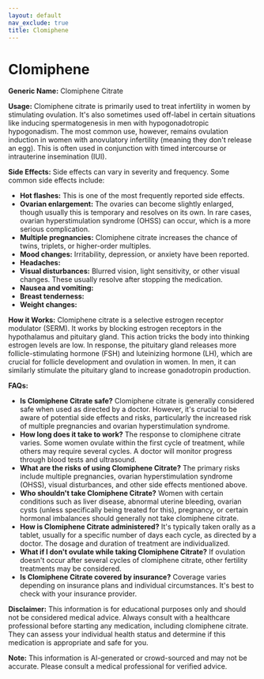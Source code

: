 ```yaml
---
layout: default
nav_exclude: true
title: Clomiphene
---
```


# Clomiphene

**Generic Name:** Clomiphene Citrate

**Usage:** Clomiphene citrate is primarily used to treat infertility in women by stimulating ovulation.  It's also sometimes used off-label in certain situations like inducing spermatogenesis in men with hypogonadotropic hypogonadism.  The most common use, however, remains ovulation induction in women with anovulatory infertility (meaning they don't release an egg).  This is often used in conjunction with timed intercourse or intrauterine insemination (IUI).

**Side Effects:**  Side effects can vary in severity and frequency.  Some common side effects include:

* **Hot flashes:** This is one of the most frequently reported side effects.
* **Ovarian enlargement:**  The ovaries can become slightly enlarged, though usually this is temporary and resolves on its own.  In rare cases, ovarian hyperstimulation syndrome (OHSS) can occur, which is a more serious complication.
* **Multiple pregnancies:** Clomiphene citrate increases the chance of twins, triplets, or higher-order multiples.
* **Mood changes:** Irritability, depression, or anxiety have been reported.
* **Headaches:**
* **Visual disturbances:** Blurred vision, light sensitivity, or other visual changes.  These usually resolve after stopping the medication.
* **Nausea and vomiting:**
* **Breast tenderness:**
* **Weight changes:**


**How it Works:** Clomiphene citrate is a selective estrogen receptor modulator (SERM).  It works by blocking estrogen receptors in the hypothalamus and pituitary gland.  This action tricks the body into thinking estrogen levels are low.  In response, the pituitary gland releases more follicle-stimulating hormone (FSH) and luteinizing hormone (LH), which are crucial for follicle development and ovulation in women.  In men, it can similarly stimulate the pituitary gland to increase gonadotropin production.

**FAQs:**

* **Is Clomiphene Citrate safe?**  Clomiphene citrate is generally considered safe when used as directed by a doctor. However, it's crucial to be aware of potential side effects and risks, particularly the increased risk of multiple pregnancies and ovarian hyperstimulation syndrome.
* **How long does it take to work?**  The response to clomiphene citrate varies.  Some women ovulate within the first cycle of treatment, while others may require several cycles.  A doctor will monitor progress through blood tests and ultrasound.
* **What are the risks of using Clomiphene Citrate?**  The primary risks include multiple pregnancies, ovarian hyperstimulation syndrome (OHSS), visual disturbances, and other side effects mentioned above.
* **Who shouldn't take Clomiphene Citrate?**  Women with certain conditions such as liver disease, abnormal uterine bleeding, ovarian cysts (unless specifically being treated for this), pregnancy, or certain hormonal imbalances should generally not take clomiphene citrate.
* **How is Clomiphene Citrate administered?** It's typically taken orally as a tablet, usually for a specific number of days each cycle, as directed by a doctor.  The dosage and duration of treatment are individualized.
* **What if I don't ovulate while taking Clomiphene Citrate?**  If ovulation doesn't occur after several cycles of clomiphene citrate, other fertility treatments may be considered.
* **Is Clomiphene Citrate covered by insurance?** Coverage varies depending on insurance plans and individual circumstances. It's best to check with your insurance provider.


**Disclaimer:** This information is for educational purposes only and should not be considered medical advice.  Always consult with a healthcare professional before starting any medication, including clomiphene citrate.  They can assess your individual health status and determine if this medication is appropriate and safe for you.


**Note:** This information is AI-generated or crowd-sourced and may not be accurate. Please consult a medical professional for verified advice.